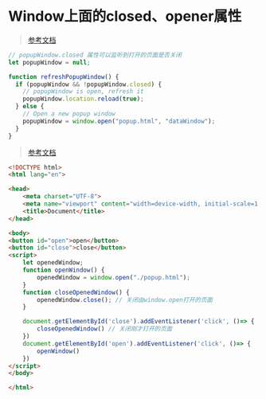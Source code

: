 # Window上面的closed、opener属性

> [参考文档](https://developer.mozilla.org/en-US/docs/Web/API/Window/closed)
```javascript
// popupWindow.closed 属性可以监听到打开的页面是否关闭
let popupWindow = null;

function refreshPopupWindow() {
  if (popupWindow && !popupWindow.closed) {
    // popupWindow is open, refresh it
    popupWindow.location.reload(true);
  } else {
    // Open a new popup window
    popupWindow = window.open("popup.html", "dataWindow");
  }
}
```
> [参考文档](https://developer.mozilla.org/en-US/docs/Web/API/Window/close)
```html
<!DOCTYPE html>
<html lang="en">

<head>
    <meta charset="UTF-8">
    <meta name="viewport" content="width=device-width, initial-scale=1.0">
    <title>Document</title>
</head>

<body>
<button id="open">open</button>
<button id="close">close</button>
<script>
    let openedWindow;
    function openWindow() {
        openedWindow = window.open("./popup.html");
    }
    function closeOpenedWindow() {
        openedWindow.close(); // 关闭由window.open打开的页面
    }

    document.getElementById('close').addEventListener('click', ()=> {
        closeOpenedWindow() // 关闭刚才打开的页面
    })
    document.getElementById('open').addEventListener('click', ()=> {
        openWindow()
    })
</script>
</body>

</html>
```
